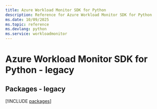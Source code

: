 ```yaml
---
title: Azure Workload Monitor SDK for Python
description: Reference for Azure Workload Monitor SDK for Python
ms.date: 10/09/2025
ms.topic: reference
ms.devlang: python
ms.service: workloadmonitor
---
```

# Azure Workload Monitor SDK for Python - legacy
## Packages - legacy
[!INCLUDE [packages](workload-monitor-index.md)]